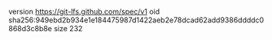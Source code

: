 version https://git-lfs.github.com/spec/v1
oid sha256:949ebd2b934e1e184475987d1422aeb2e78dcad62add9386ddddc0868d3c8b8e
size 232
